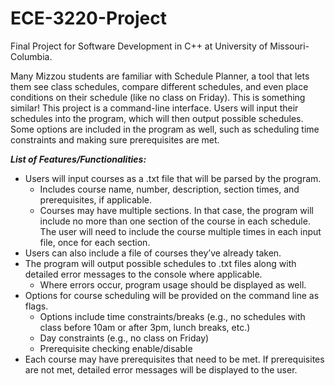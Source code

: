 # ECE-3220-Project
Final Project for Software Development in C++ at University of Missouri-Columbia.

Many Mizzou students are familiar with Schedule Planner, a tool that lets them see class schedules, compare different schedules, and even place conditions on their schedule (like no class on Friday). This is something similar! This project is a command-line interface. Users will input their schedules into the program, which will then output possible schedules.  Some options are included in the program as well, such as scheduling time constraints and making sure prerequisites are met. 

***List of Features/Functionalities:***
- Users will input courses as a .txt file that will be parsed by the program. 
  - Includes course name, number, description, section times, and prerequisites, if applicable.
  - Courses may have multiple sections. In that case, the program will include no more than one section of the course in each schedule. The user will need to include the course multiple times in each input file, once for each section.
- Users can also include a file of courses they’ve already taken.
- The program will output possible schedules to .txt files along with detailed error messages to the console where applicable.
  - Where errors occur, program usage should be displayed as well.
- Options for course scheduling will be provided on the command line as flags.
  - Options include time constraints/breaks (e.g., no schedules with class before 10am or after 3pm, lunch breaks, etc.)
  - Day constraints (e.g., no class on Friday)
  - Prerequisite checking enable/disable
- Each course may have prerequisites that need to be met. If prerequisites are not met, detailed error messages will be displayed to the user.
